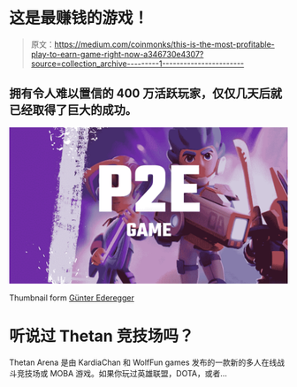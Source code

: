 # 这是最赚钱的游戏！

> 原文：<https://medium.com/coinmonks/this-is-the-most-profitable-play-to-earn-game-right-now-a346730e4307?source=collection_archive---------1----------------------->

## 拥有令人难以置信的 400 万活跃玩家，仅仅几天后就已经取得了巨大的成功。

![](img/5679ff108729592986d20f02b51aeb08.png)

Thumbnail form [Günter Ederegger](https://medium.com/u/4f0c50d16421?source=post_page-----a346730e4307--------------------------------)

# 听说过 Thetan 竞技场吗？

Thetan Arena 是由 KardiaChan 和 WolfFun games 发布的一款新的多人在线战斗竞技场或 MOBA 游戏。如果你玩过英雄联盟，DOTA，或者…